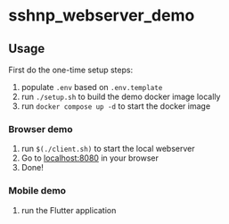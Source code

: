 # sshnp_webserver_demo

## Usage


First do the one-time setup steps:
1. populate `.env` based on `.env.template`
2. run `./setup.sh` to build the demo docker image locally
3. run `docker compose up -d` to start the docker image

### Browser demo
1. run `$(./client.sh)` to start the local webserver
2. Go to [localhost:8080](http://localhost:8080) in your browser
3. Done!

### Mobile demo
1. run the Flutter application
